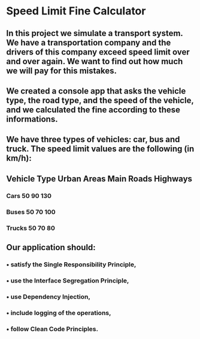 # Speed Limit Fine Calculator

## In this project we simulate a transport system. We have a transportation company and the drivers of this company exceed speed limit over and over again. We want to find out how much we will pay for this mistakes. 

## We created a console app that asks the vehicle type, the road type, and the speed of the vehicle, and we calculated the fine according to these informations.

## We have three types of vehicles: car, bus and truck. The speed limit values are the following (in km/h):
## Vehicle Type	    Urban Areas	    Main Roads      Highways

###    Cars	            50	            90	          130
###    Buses	        50	            70	          100
###    Trucks	        50	            70	          80

## Our application should:
### •	satisfy the Single Responsibility Principle,
### •	use the Interface Segregation Principle,
### •	use Dependency Injection,
### •	include logging of the operations,
### •	follow Clean Code Principles.
